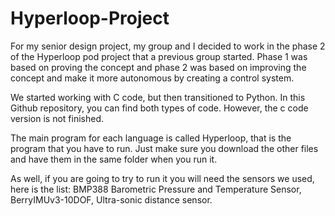 # Hyperloop-Project

For my senior design project, my group and I decided to work in the phase 2 of the Hyperloop pod project that a previous group started. Phase 1 was based on proving the concept and phase 2 was based on improving the concept and make it more autonomous by creating a control system.

We started working with C code, but then transitioned to Python. In this Github repository, you can find both types of code. However, the c code version is not finished.

The main program for each language is called Hyperloop, that is the program that you have to run. Just make sure you download the other files and have them in the same folder when you run it. 

As well, if you are going to try to run it you will need the sensors we used, here is the list:
BMP388 Barometric Pressure and Temperature Sensor,
BerryIMUv3-10DOF,
Ultra-sonic distance sensor.

